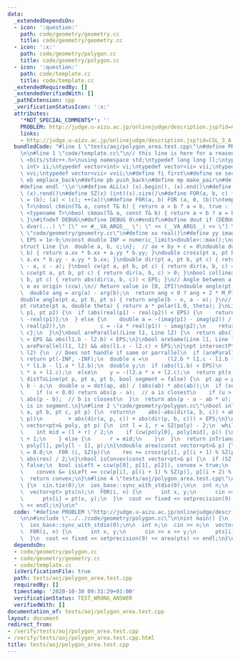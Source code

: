 ```yaml
---
data:
  _extendedDependsOn:
  - icon: ':question:'
    path: code/geometry/geometry.cc
    title: code/geometry/geometry.cc
  - icon: ':x:'
    path: code/geometry/polygon.cc
    title: code/geometry/polygon.cc
  - icon: ':question:'
    path: code/template.cc
    title: code/template.cc
  _extendedRequiredBy: []
  _extendedVerifiedWith: []
  _pathExtension: cpp
  _verificationStatusIcon: ':x:'
  attributes:
    '*NOT_SPECIAL_COMMENTS*': ''
    PROBLEM: http://judge.u-aizu.ac.jp/onlinejudge/description.jsp?id=CGL_3_A
    links:
    - http://judge.u-aizu.ac.jp/onlinejudge/description.jsp?id=CGL_3_A
  bundledCode: "#line 1 \"tests/aoj/polygon_area.test.cpp\"\n#define PROBLEM \"http://judge.u-aizu.ac.jp/onlinejudge/description.jsp?id=CGL_3_A\"\
    \n\n#line 1 \"code/template.cc\"\n// this line is here for a reason\n#include\
    \ <bits/stdc++.h>\nusing namespace std;\ntypedef long long ll;\ntypedef pair<int,\
    \ int> ii;\ntypedef vector<int> vi;\ntypedef vector<ii> vii;\ntypedef vector<vi>\
    \ vvi;\ntypedef vector<vii> vvii;\n#define fi first\n#define se second\n#define\
    \ eb emplace_back\n#define pb push_back\n#define mp make_pair\n#define mt make_tuple\n\
    #define endl '\\n'\n#define ALL(x) (x).begin(), (x).end()\n#define RALL(x) (x).rbegin(),\
    \ (x).rend()\n#define SZ(x) (int)(x).size()\n#define FOR(a, b, c) for (auto a\
    \ = (b); (a) < (c); ++(a))\n#define F0R(a, b) FOR (a, 0, (b))\ntemplate <typename\
    \ T>\nbool ckmin(T& a, const T& b) { return a > b ? a = b, true : false; }\ntemplate\
    \ <typename T>\nbool ckmax(T& a, const T& b) { return a < b ? a = b, true : false;\
    \ }\n#ifndef DEBUG\n#define DEBUG 0\n#endif\n#define dout if (DEBUG) cerr\n#define\
    \ dvar(...) \" [\" << #__VA_ARGS__ \": \" << (__VA_ARGS__) << \"] \"\n#line 2\
    \ \"code/geometry/geometry.cc\"\n#define xx real()\n#define yy imag()\nconst double\
    \ EPS = 1e-9;\nconst double INF = numeric_limits<double>::max();\nusing pt = complex<double>;\n\
    struct Line {\n  double a, b, c;\n};  // ax + by + c = 0\ndouble dot(pt a, pt\
    \ b) { return a.xx * b.xx + a.yy * b.yy; }\ndouble cross(pt a, pt b) { return\
    \ a.xx * b.yy - a.yy * b.xx; }\ndouble dir(pt a, pt b, pt c) { return cross(b\
    \ - a, c - a); }\nbool cw(pt a, pt b, pt c) { return dir(a, b, c) < 0; }\nbool\
    \ ccw(pt a, pt b, pt c) { return dir(a, b, c) > 0; }\nbool collinear(pt a, pt\
    \ b, pt c) { return abs(dir(a, b, c)) < EPS; }\n// Angle between a and b with\
    \ o as origin (ccw).\n// Return value in [0, 2PI)\ndouble angle(pt a, pt b) {\n\
    \  double ang = arg(a) - arg(b);\n  return ang < 0 ? ang + 2 * M_PI : ang;\n}\n\
    double angle(pt a, pt b, pt o) { return angle(b - o, a - o); }\n// Theta in radiens\n\
    pt rotate(pt a, double theta) { return a * polar(1.0, theta); }\nLine ptToLine(pt\
    \ p1, pt p2) {\n  if (abs(real(p1) - real(p2)) < EPS) {\n    return {1.0, 0.0,\
    \ -real(p1)};\n  } else {\n    double a = -(imag(p1) - imag(p2)) / (real(p1) -\
    \ real(p2)),\n           c = -(a * real(p1)) - imag(p2);\n    return {a, 1.0,\
    \ c};\n  }\n}\nbool areParallel(Line l1, Line l2) {\n  return abs(l1.a - l2.a)\
    \ < EPS && abs(l1.b - l2.b) < EPS;\n}\nbool areSame(Line l1, Line l2) {\n  return\
    \ areParallel(l1, l2) && abs(l1.c - l2.c) < EPS;\n}\npt intersectPt(Line l1, Line\
    \ l2) {\n  // Does not handle if same or parrallel\n  if (areParallel(l1, l2))\
    \ return pt(-INF, -INF);\n  double x =\n      (l2.b * l1.c - l1.b * l2.c) / (l2.a\
    \ * l1.b - l1.a * l2.b);\n  double y;\n  if (abs(l1.b) < EPS)\n    y = -(l1.a\
    \ * x + l1.c);\n  else\n    y = -(l2.a * x + l2.c);\n  return pt(x, y);\n}\ndouble\
    \ distToLine(pt p, pt a, pt b, bool segment = false) {\n  pt ap = p - a, ab =\
    \ b - a;\n  double u = dot(ap, ab) / (abs(ab) * abs(ab));\n  if (segment) {\n\
    \    if (u < 0.0) return abs(p - a);  // a is closest\n    if (u > 1.0) return\
    \ abs(p - b);  // b is closest\n  }\n  return abs(p - a - ab * u);      // closest\
    \ is in segment.\n}\n#line 2 \"code/geometry/polygon.cc\"\nbool inTriangle(pt\
    \ a, pt b, pt c, pt p) {\n  return\n    abs(-abs(dir(a, b, c)) + abs(dir(a, b,\
    \ p))\n        + abs(dir(a, p, c)) + abs(dir(p, b, c))) < EPS;\n}\nbool inPolygon(const\
    \ vector<pt>& poly, pt p) {\n  int l = 1, r = SZ(poly) - 2;\n  while (l < r) {\n\
    \    int mid = (l + r) / 2;\n    if (cw(poly[0], poly[mid], p)) {\n      l = mid\
    \ + 1;\n    } else {\n      r = mid;\n    }\n  }\n  return inTriangle(poly[0],\
    \ poly[l], poly[l - 1], p);\n}\ndouble area(const vector<pt>& p) {\n  double res\
    \ = 0.0;\n  F0R (i, SZ(p))\n    res += cross(p[i], p[(i + 1) % SZ(p)]);\n  return\
    \ abs(res) / 2;\n}\nbool isConvex(const vector<pt>& p) {\n  if (SZ(p) < 3) return\
    \ false;\n  bool isLeft = ccw(p[0], p[1], p[2]), convex = true;\n  F0R (i, SZ(p))\n\
    \    convex &= isLeft == ccw(p[i], p[(i + 1) % SZ(p)], p[(i + 2) % SZ(p)]);\n\
    \  return convex;\n}\n#line 4 \"tests/aoj/polygon_area.test.cpp\"\n\nint main()\
    \ {\n  cin.tie(0);\n  ios_base::sync_with_stdio(0);\n\n  int n;\n  cin >> n;\n\
    \  vector<pt> pts(n);\n  F0R(i, n) {\n      int x, y;\n      cin >> x >> y;\n\
    \      pts[i] = pt(x, y);\n  }\n  cout << fixed << setprecision(9) << area(pts)\
    \ << endl;\n}\n\n"
  code: "#define PROBLEM \"http://judge.u-aizu.ac.jp/onlinejudge/description.jsp?id=CGL_3_A\"\
    \n\n#include \"../../code/geometry/polygon.cc\"\n\nint main() {\n  cin.tie(0);\n\
    \  ios_base::sync_with_stdio(0);\n\n  int n;\n  cin >> n;\n  vector<pt> pts(n);\n\
    \  F0R(i, n) {\n      int x, y;\n      cin >> x >> y;\n      pts[i] = pt(x, y);\n\
    \  }\n  cout << fixed << setprecision(9) << area(pts) << endl;\n}\n\n"
  dependsOn:
  - code/geometry/polygon.cc
  - code/geometry/geometry.cc
  - code/template.cc
  isVerificationFile: true
  path: tests/aoj/polygon_area.test.cpp
  requiredBy: []
  timestamp: '2020-10-30 09:31:29+01:00'
  verificationStatus: TEST_WRONG_ANSWER
  verifiedWith: []
documentation_of: tests/aoj/polygon_area.test.cpp
layout: document
redirect_from:
- /verify/tests/aoj/polygon_area.test.cpp
- /verify/tests/aoj/polygon_area.test.cpp.html
title: tests/aoj/polygon_area.test.cpp
---
```

